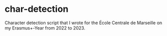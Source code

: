 # char-detection
Character detection script that I wrote for the École Centrale de Marseille on my Erasmus+-Year from 2022 to 2023.
